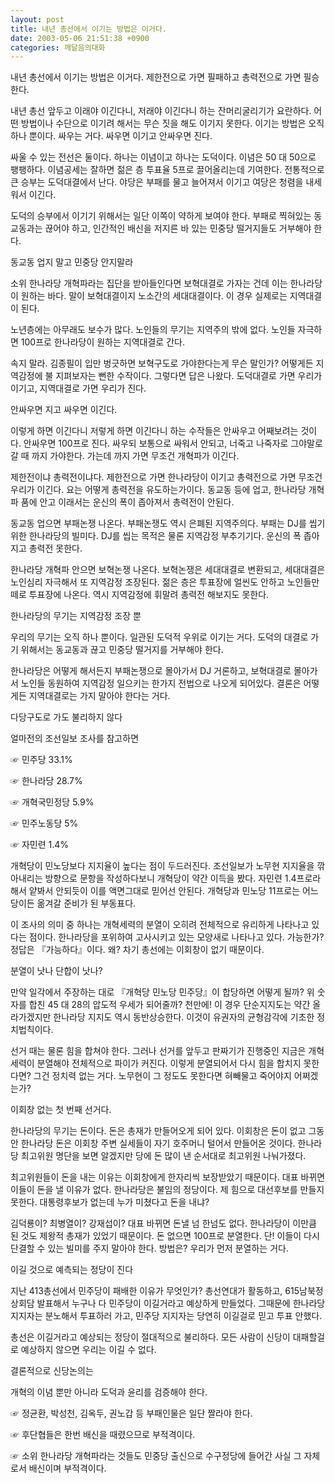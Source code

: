 ```yaml
---
layout: post
title: 내년 총선에서 이기는 방법은 이거다.
date: 2003-05-06 21:51:38 +0900
categories: 깨달음의대화
---
```

내년 총선에서 이기는 방법은 이거다. 제한전으로 가면 필패하고 총력전으로 가면 필승한다.
  

  
내년 총선 앞두고 이래야 이긴다니, 저래야 이긴다니 하는 잔머리굴리기가 요란하다. 어떤 방법이나 수단으로 이기려 해서는 무슨 짓을 해도 이기지 못한다. 이기는 방법은 오직 하나 뿐이다. 싸우는 거다. 싸우면 이기고 안싸우면 진다.
  

  
싸울 수 있는 전선은 둘이다. 하나는 이념이고 하나는 도덕이다. 이념은 50 대 50으로 팽팽하다. 이념공세는 잘하면 젊은 층 투표율 5프로 끌어올리는데 기여한다. 전통적으로 큰 승부는 도덕대결에서 난다. 야당은 부패를 물고 늘어져서 이기고 여당은 청렴을 내세워서 이긴다.
  

  
도덕의 승부에서 이기기 위해서는 일단 이쪽이 약하게 보여야 한다. 부패로 찍혀있는 동교동과는 끊어야 하고, 인간적인 배신을 저지른 바 있는 민중당 떨거지들도 거부해야 한다.
  

  
동교동 업지 말고 민중당 안지말라
  
소위 한나라당 개혁파라는 집단을 받아들인다면 보혁대결로 가자는 건데 이는 한나라당이 원하는 바다. 말이 보혁대결이지 노소간의 세대대결이다. 이 경우 실제로는 지역대결이 된다.
  

  
노년층에는 아무래도 보수가 많다. 노인들의 무기는 지역주의 밖에 없다. 노인들 자극하면 100프로 한나라당이 원하는 지역대결로 간다.
  

  
속지 말라. 김종필이 입만 벙긋하면 보혁구도로 가야한다는게 무슨 말인가? 어떻게든 지역감정에 불 지펴보자는 뻔한 수작이다. 그렇다면 답은 나왔다. 도덕대결로 가면 우리가 이기고, 지역대결로 가면 우리가 진다.
  

  
안싸우면 지고 싸우면 이긴다.
  
이렇게 하면 이긴다니 저렇게 하면 이긴다니 하는 수작들은 안싸우고 어째보려는 것이다. 안싸우면 100프로 진다. 싸우되 보통으로 싸워서 안되고, 너죽고 나죽자로 그야말로 갈 때 까지 가야한다. 가는데 까지 가면 무조건 개혁파가 이긴다.
  

  
제한전이냐 총력전이냐다. 제한전으로 가면 한나라당이 이기고 총력전으로 가면 무조건 우리가 이긴다. 요는 어떻게 총력전을 유도하는가이다. 동교동 등에 업고, 한나라당 개혁파 품에 안고 이래서는 운신의 폭이 좁아져서 총력전이 안된다.
  

  
동교동 업으면 부패논쟁 나온다. 부패논쟁도 역시 은폐된 지역주의다. 부패는 DJ를 씹기 위한 한나라당의 빌미다. DJ를 씹는 목적은 물론 지역감정 부추기기다. 운신의 폭 좁아지고 총력전 못한다.
  

  
한나라당 개혁파 안으면 보혁논쟁 나온다. 보혁논쟁은 세대대결로 변환되고, 세대대결은 노인심리 자극해서 또 지역감정 조장된다. 젊은 층은 투표장에 얼씬도 안하고 노인들만 떼로 투표장에 나온다. 역시 지역감정에 휘말려 총력전 해보지도 못한다.
  

  
한나라당의 무기는 지역감정 조장 뿐
  
우리의 무기는 오직 하나 뿐이다. 일관된 도덕적 우위로 이기는 거다. 도덕의 대결로 가기 위해서는 동교동과 끊고 민중당 떨거지를 거부해야 한다.
  

  
한나라당은 어떻게 해서든지 부패논쟁으로 몰아가서 DJ 거론하고, 보혁대결로 몰아가서 노인들 동원하여 지역감정 일으키는 한가지 전법으로 나오게 되어있다. 결론은 어떻게든 지역대결로는 가지 말아야 한다는 거다.
  

  
다당구도로 가도 불리하지 않다
  
얼마전의 조선일보 조사를 참고하면
  

  
☞ 민주당 33.1%
  
☞ 한나라당 28.7%
  
☞ 개혁국민정당 5.9%
  
☞ 민주노동당 5%
  
☞ 자민련 1.4%
  

  
개혁당이 민노당보다 지지율이 높다는 점이 두드러진다. 조선일보가 노무현 지지율을 깎아내리는 방향으로 문항을 작성하다보니 개혁당이 약간 이득을 봤다. 자민련 1.4프로라 해서 얕봐서 안되듯이 이를 액면그대로 믿어선 안된다. 개혁당과 민노당 11프로는 어느당이든 옮겨갈 준비가 된 부동표다.
  

  
이 조사의 의미 중 하나는 개혁세력의 분열이 오히려 전체적으로 유리하게 나타나고 있다는 점이다. 한나라당을 포위하여 고사시키고 있는 모양새로 나타나고 있다. 가능한가? 정답은 『가능하다』이다. 왜? 차기 총선에는 이회창이 없기 때문이다.
  

  
분열이 낫나 단합이 낫나?
  
만약 일각에서 주장하는 대로 『개혁당 민노당 민주당』이 합당하면 어떻게 될까? 위 숫자를 합친 45 대 28의 압도적 우세가 되어줄까? 천만에! 이 경우 단순지지도는 약간 올라가겠지만 한나라당 지지도 역시 동반상승한다. 이것이 유권자의 균형감각에 기초한 정치법칙이다.
  

  
선거 때는 물론 힘을 합쳐야 한다. 그러나 선거를 앞두고 판짜기가 진행중인 지금은 개혁세력이 분열해야 전체적으로 파이가 커진다. 이렇게 분열되어서 다시 힘을 합치지 못한다면? 그건 정치력 없는 거다. 노무현이 그 정도도 못한다면 혀빼물고 죽어야지 어쩌겠는가?
  

  
이회창 없는 첫 번째 선거다.
  
한나라당의 무기는 돈이다. 돈은 총재가 만들어오게 되어 있다. 이회창은 돈이 없고 그동안 한나라당 돈은 이회창 주변 실세들이 자기 호주머니 털어서 만들어온 것이다. 한나라당 최고위원 명단을 보면 알겠지만 당에 돈 많이 낸 순서대로 최고위원 나눠가졌다.
  

  
최고위원들이 돈을 내는 이유는 이회창에게 한자리씩 보장받았기 때문이다. 대표 바뀌면 이들이 돈을 낼 이유가 없다. 한나라당은 불임의 정당이다. 제 힘으로 대선후보를 만들지 못한다. 대통령후보가 없는데 누가 미쳤다고 돈을 내냐?
  

  
김덕룡이? 최병열이? 강재섭이? 대표 바뀌면 돈낼 넘 한넘도 없다. 한나라당이 이만큼 된 것도 제왕적 총재가 있었기 때문이다. 돈 없으면 100프로 분열한다. 단! 이들이 다시 단결할 수 있는 빌미를 주지 말아야 한다. 방법은? 우리가 먼저 분열하는 거다.
  

  
이길 것으로 예측되는 정당이 진다
  
지난 413총선에서 민주당이 패배한 이유가 무엇인가? 총선연대가 활동하고, 615남북정상회담 발표해서 누구나 다 민주당이 이길거라고 예상하게 만들었다. 그때문에 한나라당 지지자는 분노해서 투표하러 가고, 민주당 지지자는 당연히 이길걸로 믿고 투표 안했다.
  

  
총선은 이길거라고 예상되는 정당이 절대적으로 불리하다. 모든 사람이 신당이 대패할걸로 예상하지 않으면 우리는 이길 수 없다.
  

  
결론적으로 신당논의는
  
개혁의 이념 뿐만 아니라 도덕과 윤리를 검증해야 한다.
  

  
☞ 정균환, 박성천, 김옥두, 권노갑 등 부패인물은 일단 짤라야 한다.
  
☞ 후단협들은 한번 배신을 때렸으므로 부적격이다.
  
☞ 소위 한나라당 개혁파라는 것들도 민중당 출신으로 수구정당에 들어간 사실 그 자체로서 배신이며 부적격이다.